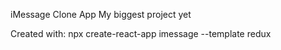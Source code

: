 iMessage Clone App
My biggest project yet

Created with: npx create-react-app imessage --template redux
